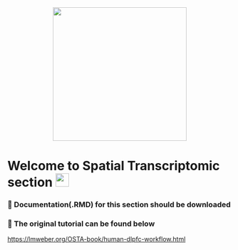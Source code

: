 <div id="header" align="center">
  <img src="https://media.giphy.com/media/heIX5HfWgEYlW/giphy.gif" width="300"/>
</div>

<h1>
  Welcome to Spatial Transcriptomic section 
  <img src="https://media.giphy.com/media/hvRJCLFzcasrR4ia7z/giphy.gif" width="30px"/>
</h1>

### :open_book: Documentation(.RMD) for this section should be downloaded

### :open_book: The original tutorial can be found below
https://lmweber.org/OSTA-book/human-dlpfc-workflow.html
